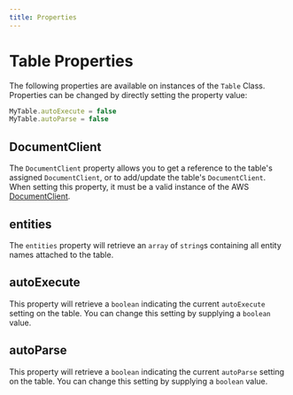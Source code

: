 ```yaml
---
title: Properties
---
```


# Table Properties

The following properties are available on instances of the `Table` Class. Properties can be changed by directly setting the property value:

```javascript
MyTable.autoExecute = false
MyTable.autoParse = false
```

## DocumentClient

The `DocumentClient` property allows you to get a reference to the table's assigned `DocumentClient`, or to add/update the table's `DocumentClient`. When setting this property, it must be a valid instance of the AWS [DocumentClient](https://docs.aws.amazon.com/AWSJavaScriptSDK/latest/AWS/DynamoDB/DocumentClient.html).

## entities

The `entities` property will retrieve an `array` of `string`s containing all entity names attached to the table.

## autoExecute

This property will retrieve a `boolean` indicating the current `autoExecute` setting on the table. You can change this setting by supplying a `boolean` value.

## autoParse

This property will retrieve a `boolean` indicating the current `autoParse` setting on the table. You can change this setting by supplying a `boolean` value.
